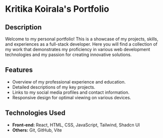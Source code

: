 # Kritika Koirala's Portfolio

## Description

Welcome to my personal portfolio! This is a showcase of my projects, skills, and experiences as a full-stack developer. Here you will find a collection of my work that demonstrates my proficiency in various web development technologies and my passion for creating innovative solutions.

## Features

-   Overview of my professional experience and education.
-   Detailed descriptions of my key projects.
-   Links to my social media profiles and contact information.
-   Responsive design for optimal viewing on various devices.

## Technologies Used

-   **Front-end:** React, HTML, CSS, JavaScript, Tailwind, Shadcn UI
-   **Others:** Git, GitHub, Vite
